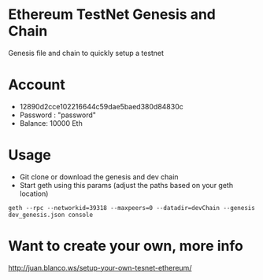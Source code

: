 # Ethereum TestNet Genesis and Chain

Genesis file and chain to quickly setup a testnet

# Account 

* 12890d2cce102216644c59dae5baed380d84830c
* Password : "password"
* Balance: 10000 Eth

# Usage 

* Git clone or download the genesis and dev chain
* Start geth using this params (adjust the paths based on your geth location)

```
geth --rpc --networkid=39318 --maxpeers=0 --datadir=devChain --genesis dev_genesis.json console
````

# Want to create your own, more info 
http://juan.blanco.ws/setup-your-own-tesnet-ethereum/
